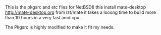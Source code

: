 This is the pkgsrc and etc files for NetBSD8 this install mate-desktop http://mate-desktop.org from lzt/mate it takes a looong time to build  more than 10 hours in a very fast amd cpu..

The Pkgsrc is highly modified to make it fit my needs.
